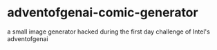 # adventofgenai-comic-generator
a small image generator hacked during the first day challenge of Intel's adventofgenai
